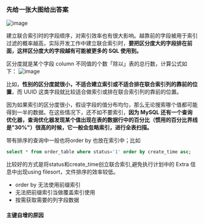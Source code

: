 <!--
 * @Author: Huang Meng
 * @Date: 2022-08-15 15:19:54
 * @LastEditTime: 2022-08-17 11:20:08
 * @LastEditors: your name
 * @Description: 
 * @FilePath: \jscode\blog\8月\索引优化方法.md
 * 可以输入预定的版权声明、个性签名、空行等
-->


### 先给一张大图给出答案

![image](https://tvax2.sinaimg.cn/mw690/9ebd4c2bgy1h57hi3otbij20jr0thaj7.jpg)

建立联合索引时的字段顺序，对索引效率也有很大影响。越靠前的字段被用于索引过滤的概率越高，实际开发工作中建立联合索引时，**要把区分度大的字段排在前面，这样区分度大的字段越有可能被更多的 SQL 使用到。**

区分度就是某个字段 column 不同值的个数「除以」表的总行数，计算公式如下：
![image](https://tva1.sinaimg.cn/mw690/9ebd4c2bgy1h57hjhb75ij20pm07u3za.jpg)

比如，**性别的区分度就很小，不适合建立索引或不适合排在联合索引列的靠前的位置**，而 UUID 这类字段就比较适合做索引或排在联合索引列的靠前的位置。

因为如果索引的区分度很小，假设字段的值分布均匀，那么无论搜索哪个值都可能得到一半的数据。在这些情况下，还不如不要索引，**因为 MySQL 还有一个查询优化器，查询优化器发现某个值出现在表的数据行中的百分比（惯用的百分比界线是"30%"）很高的时候，它一般会忽略索引，进行全表扫描。**


带有排序的查询中一般也将order by 也放在索引中；比如

```sql
select * from order_table where status='1' order by create_time asc;
```
比较好的方式是将status和create_time创立联合索引,避免执行计划中的 Extra 信息中出现using filesort，文件排序的效率较低。


- order by 无法使用前缀索引
- 无法把前缀索引当做覆盖索引使用
- 按需获取需要的列字段数据


#### 主键自增的原因


